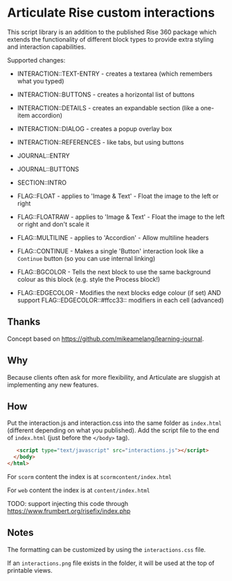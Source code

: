 # Articulate Rise custom interactions

This script library is an addition to the published Rise 360 package which extends the functionality of different block types to provide extra styling and interaction capabilities.

Supported changes:

 - INTERACTION::TEXT-ENTRY - creates a textarea (which remembers what you typed)
 - INTERACTION::BUTTONS - creates a horizontal list of buttons
 - INTERACTION::DETAILS - creates an expandable section (like a one-item accordion)
 - INTERACTION::DIALOG - creates a popup overlay box
 - INTERACTION::REFERENCES - like tabs, but using buttons

 - JOURNAL::ENTRY
 - JOURNAL::BUTTONS
 - SECTION::INTRO

 - FLAG::FLOAT - applies to 'Image & Text' - Float the image to the left or right
 - FLAG::FLOATRAW - applies to 'Image & Text' - Float the image to the left or right and don't scale it
 - FLAG::MULTILINE - applies to 'Accordion' - Allow multiline headers
 - FLAG::CONTINUE - Makes a single 'Button' interaction look like a `Continue` button (so you can use internal linking)
 - FLAG::BGCOLOR - Tells the next block to use the same background colour as this block (e.g. style the Process block!)
 - FLAG::EDGECOLOR - Modifies the next blocks edge colour (if set) AND support FLAG::EDGECOLOR::#ffcc33:: modifiers in each cell (advanced)



## Thanks

Concept based on https://github.com/mikeamelang/learning-journal. 

## Why

Because clients often ask for more flexibility, and Articulate are sluggish at implementing any new features.

## How

Put the interaction.js and interaction.css into the same folder as `index.html` (different depending on what you published). Add the script file to the end of `index.html` (just before the `</body>` tag).

```html
   <script type="text/javascript" src="interactions.js"></script>
  </body>
</html>
```

For `scorm` content the index is at `scormcontent/index.html`

For `web` content the index is at `content/index.html`

TODO: support injecting this code through https://www.frumbert.org/risefix/index.php

## Notes

The formatting can be customized by using the `interactions.css` file.

If an `interactions.png` file exists in the folder, it will be used at the top of printable views.
